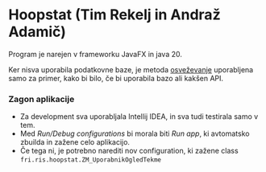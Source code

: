 # Hoopstat (Tim Rekelj in Andraž Adamič)

Program je narejen v frameworku JavaFX in java 20.

Ker nisva uporabila podatkovne baze, je metoda [osveževanje](https://github.com/timrekelj/RIS_Hoopstat/blob/985537bbb85dfbaff2e9617c1a3047f88ba5af4e/src/main/java/fri/ris/hoopstat/ZM_UporabnikOgledTekme.java#L167)
uporabljena samo za primer, kako bi bilo, če bi uporabila bazo ali kakšen API.

### Zagon aplikacije
- Za development sva uporabljala Intellij IDEA, in sva tudi testirala samo v tem.
- Med *Run/Debug configurations* bi morala biti *Run app*, ki avtomatsko zbuilda in zažene celo aplikacijo.
- Če tega ni, je potrebno narediti nov configuration, ki zažene class `fri.ris.hoopstat.ZM_UporabnikOgledTekme`
